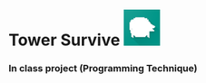# Tower Survive <img src = " /android/ic_launcher-web.png" width = "64">
### In class project (Programming Technique)
